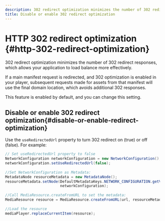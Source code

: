 ```yaml
---
description: 302 redirect optimization minimizes the number of 302 redirect responses, which allows your application to load balance more effectively.
title: Disable or enable 302 redirect optimization
---
```


# HTTP 302 redirect optimization {#http-302-redirect-optimization}

302 redirect optimization minimizes the number of 302 redirect responses, which allows your application to load balance more effectively.

If a main manifest request is redirected, and 302 optimization is enabled in your player, subsequent requests made for assets from that manifest will use the final domain location, which avoids additional 302 responses.

This feature is enabled by default, and you can change this setting.

## Disable or enable 302 redirect optimization{#disable-or-enable-redirect-optimization}

Use the `useRedirectedUrl` property to turn 302 redirect on (true) or off (false). 
For example: 

```java
// Set useRedirectedUrl property to false 
NetworkConfiguration networkConfiguration = new NetworkConfiguration(); 
networkConfiguration.setUseRedirectedUrl(false); 
 
//Set NetworkConfiguration as Metadata: 
MetadataNode resourceMetadata = new MetadataNode();  
resourceMetadata.setNode(DefaultMetadataKeys.NETWORK_CONFIGURATION.getValue(),  
                         networkConfiguration); 
 
//Call MediaResource.createFromURL to set the metadata: 
MediaResource resource = MediaResource.createFromURL(url, resourceMetadata); 
  
//Load the resource 
mediaPlayer.replaceCurrentItem(resource);
```

